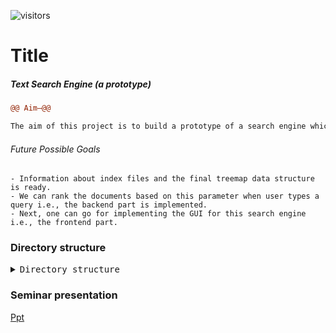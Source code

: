 ![visitors](https://visitor-badge.glitch.me/badge?page_id=Soham-coder-search_engine)

# Title

##### Text Search Engine (a prototype)

```diff
@@ Aim—@@

The aim of this project is to build a prototype of a search engine which will work on millions of wikipedia pages (which are in xml format) and retrieve the top 10 relevant Wikipedia documents that matches the input query of user. This takes Wikipedia corpus in XML format which is available at Wikipedia.org as input. Then it indices millions of Wikipedia pages involving a comparable number of distinct terms. Given a query, it retrieves relevant ranked documents and their titles using index. This project uses OOPs concepts.
```
###### Future Possible Goals

    - Information about index files and the final treemap data structure is ready. 
    - We can rank the documents based on this parameter when user types a query i.e., the backend part is implemented.
    - Next, one can go for implementing the GUI for this search engine i.e., the frontend part.



### Directory structure

<details><summary><tt> Directory structure </tt></summary>
<p>

- .
   - [README.md](README.md)
   - __SearchEngine__
     - [SpamServerMinimal.iml](SearchEngine/SpamServerMinimal.iml)
     - [pom.xml](SearchEngine/pom.xml)
     - __src__
       - __main__
         - __input__
           - [2000pages.dat](SearchEngine/src/main/input/2000pages.dat)
           - [newfile.dat](SearchEngine/src/main/input/newfile.dat)
           - [sample.xml](SearchEngine/src/main/input/sample.xml)
         - __java__
           - __com__
             - __soham__
               - __searchengine__
                 - __config__
                   - [StopWordsConfig.java](SearchEngine/src/main/java/com/soham/searchengine/config/StopWordsConfig.java)
                   - [WikiPageParsingConstants.java](SearchEngine/src/main/java/com/soham/searchengine/config/WikiPageParsingConstants.java)
                   - [XMLPageConfig.java](SearchEngine/src/main/java/com/soham/searchengine/config/XMLPageConfig.java)
                 - __model__
                   - [KeyWord.java](SearchEngine/src/main/java/com/soham/searchengine/model/KeyWord.java)
                   - [MergeLine.java](SearchEngine/src/main/java/com/soham/searchengine/model/MergeLine.java)
                   - [WikiPage.java](SearchEngine/src/main/java/com/soham/searchengine/model/WikiPage.java)
                 - __search__
                   - [DocDetails.java](SearchEngine/src/main/java/com/soham/searchengine/search/DocDetails.java)
                   - [PostingList.java](SearchEngine/src/main/java/com/soham/searchengine/search/PostingList.java)
                   - [QueryWord.java](SearchEngine/src/main/java/com/soham/searchengine/search/QueryWord.java)
                   - [SearchMain.java](SearchEngine/src/main/java/com/soham/searchengine/search/SearchMain.java)
                 - __services__
                   - [ExternalSort.java](SearchEngine/src/main/java/com/soham/searchengine/services/ExternalSort.java)
                   - [Main.java](SearchEngine/src/main/java/com/soham/searchengine/services/Main.java)
                   - [PageParser.java](SearchEngine/src/main/java/com/soham/searchengine/services/PageParser.java)
                   - [Stemmer.java](SearchEngine/src/main/java/com/soham/searchengine/services/Stemmer.java)
                   - [WikiSAXHandler.java](SearchEngine/src/main/java/com/soham/searchengine/services/WikiSAXHandler.java)
                 - __util__
                   - [TimeUtil.java](SearchEngine/src/main/java/com/soham/searchengine/util/TimeUtil.java)
         - __output__
           - [0\_index.txt](SearchEngine/src/main/output/0_index.txt)
           - [0\_offsets.txt](SearchEngine/src/main/output/0_offsets.txt)
           - [0\_secondry.txt](SearchEngine/src/main/output/0_secondry.txt)
           - [10\_index.txt](SearchEngine/src/main/output/10_index.txt)
           - [10\_offsets.txt](SearchEngine/src/main/output/10_offsets.txt)
           - [10\_secondry.txt](SearchEngine/src/main/output/10_secondry.txt)
           - [11\_index.txt](SearchEngine/src/main/output/11_index.txt)
           - [11\_offsets.txt](SearchEngine/src/main/output/11_offsets.txt)
           - [11\_secondry.txt](SearchEngine/src/main/output/11_secondry.txt)
           - [12\_index.txt](SearchEngine/src/main/output/12_index.txt)
           - [12\_offsets.txt](SearchEngine/src/main/output/12_offsets.txt)
           - [12\_secondry.txt](SearchEngine/src/main/output/12_secondry.txt)
           - [13\_index.txt](SearchEngine/src/main/output/13_index.txt)
           - [13\_offsets.txt](SearchEngine/src/main/output/13_offsets.txt)
           - [13\_secondry.txt](SearchEngine/src/main/output/13_secondry.txt)
           - [14\_index.txt](SearchEngine/src/main/output/14_index.txt)
           - [14\_offsets.txt](SearchEngine/src/main/output/14_offsets.txt)
           - [14\_secondry.txt](SearchEngine/src/main/output/14_secondry.txt)
           - [15\_index.txt](SearchEngine/src/main/output/15_index.txt)
           - [15\_offsets.txt](SearchEngine/src/main/output/15_offsets.txt)
           - [15\_secondry.txt](SearchEngine/src/main/output/15_secondry.txt)
           - [16\_index.txt](SearchEngine/src/main/output/16_index.txt)
           - [16\_offsets.txt](SearchEngine/src/main/output/16_offsets.txt)
           - [16\_secondry.txt](SearchEngine/src/main/output/16_secondry.txt)
           - [17\_index.txt](SearchEngine/src/main/output/17_index.txt)
           - [17\_offsets.txt](SearchEngine/src/main/output/17_offsets.txt)
           - [17\_secondry.txt](SearchEngine/src/main/output/17_secondry.txt)
           - [18\_index.txt](SearchEngine/src/main/output/18_index.txt)
           - [18\_offsets.txt](SearchEngine/src/main/output/18_offsets.txt)
           - [18\_secondry.txt](SearchEngine/src/main/output/18_secondry.txt)
           - [19\_index.txt](SearchEngine/src/main/output/19_index.txt)
           - [19\_offsets.txt](SearchEngine/src/main/output/19_offsets.txt)
           - [19\_secondry.txt](SearchEngine/src/main/output/19_secondry.txt)
           - [1\_index.txt](SearchEngine/src/main/output/1_index.txt)
           - [1\_offsets.txt](SearchEngine/src/main/output/1_offsets.txt)
           - [1\_secondry.txt](SearchEngine/src/main/output/1_secondry.txt)
           - [20\_index.txt](SearchEngine/src/main/output/20_index.txt)
           - [20\_offsets.txt](SearchEngine/src/main/output/20_offsets.txt)
           - [20\_secondry.txt](SearchEngine/src/main/output/20_secondry.txt)
           - [21\_index.txt](SearchEngine/src/main/output/21_index.txt)
           - [21\_offsets.txt](SearchEngine/src/main/output/21_offsets.txt)
           - [21\_secondry.txt](SearchEngine/src/main/output/21_secondry.txt)
           - [22\_index.txt](SearchEngine/src/main/output/22_index.txt)
           - [22\_offsets.txt](SearchEngine/src/main/output/22_offsets.txt)
           - [22\_secondry.txt](SearchEngine/src/main/output/22_secondry.txt)
           - [23\_index.txt](SearchEngine/src/main/output/23_index.txt)
           - [23\_offsets.txt](SearchEngine/src/main/output/23_offsets.txt)
           - [23\_secondry.txt](SearchEngine/src/main/output/23_secondry.txt)
           - [24\_index.txt](SearchEngine/src/main/output/24_index.txt)
           - [24\_offsets.txt](SearchEngine/src/main/output/24_offsets.txt)
           - [24\_secondry.txt](SearchEngine/src/main/output/24_secondry.txt)
           - [25\_index.txt](SearchEngine/src/main/output/25_index.txt)
           - [25\_offsets.txt](SearchEngine/src/main/output/25_offsets.txt)
           - [25\_secondry.txt](SearchEngine/src/main/output/25_secondry.txt)
           - [26\_index.txt](SearchEngine/src/main/output/26_index.txt)
           - [26\_offsets.txt](SearchEngine/src/main/output/26_offsets.txt)
           - [26\_secondry.txt](SearchEngine/src/main/output/26_secondry.txt)
           - [2\_index.txt](SearchEngine/src/main/output/2_index.txt)
           - [2\_offsets.txt](SearchEngine/src/main/output/2_offsets.txt)
           - [2\_secondry.txt](SearchEngine/src/main/output/2_secondry.txt)
           - [3\_index.txt](SearchEngine/src/main/output/3_index.txt)
           - [3\_offsets.txt](SearchEngine/src/main/output/3_offsets.txt)
           - [3\_secondry.txt](SearchEngine/src/main/output/3_secondry.txt)
           - [4\_index.txt](SearchEngine/src/main/output/4_index.txt)
           - [4\_offsets.txt](SearchEngine/src/main/output/4_offsets.txt)
           - [4\_secondry.txt](SearchEngine/src/main/output/4_secondry.txt)
           - [5\_index.txt](SearchEngine/src/main/output/5_index.txt)
           - [5\_offsets.txt](SearchEngine/src/main/output/5_offsets.txt)
           - [5\_secondry.txt](SearchEngine/src/main/output/5_secondry.txt)
           - [6\_index.txt](SearchEngine/src/main/output/6_index.txt)
           - [6\_offsets.txt](SearchEngine/src/main/output/6_offsets.txt)
           - [6\_secondry.txt](SearchEngine/src/main/output/6_secondry.txt)
           - [7\_index.txt](SearchEngine/src/main/output/7_index.txt)
           - [7\_offsets.txt](SearchEngine/src/main/output/7_offsets.txt)
           - [7\_secondry.txt](SearchEngine/src/main/output/7_secondry.txt)
           - [8\_index.txt](SearchEngine/src/main/output/8_index.txt)
           - [8\_offsets.txt](SearchEngine/src/main/output/8_offsets.txt)
           - [8\_secondry.txt](SearchEngine/src/main/output/8_secondry.txt)
           - [9\_index.txt](SearchEngine/src/main/output/9_index.txt)
           - [9\_offsets.txt](SearchEngine/src/main/output/9_offsets.txt)
           - [9\_secondry.txt](SearchEngine/src/main/output/9_secondry.txt)
           - [allWords.txt](SearchEngine/src/main/output/allWords.txt)
         - __resources__
           - [stopwords.txt](SearchEngine/src/main/resources/stopwords.txt)
   - [SeminarPresentation6920.pptx](SeminarPresentation6920.pptx)


</p>
</details>


### Seminar presentation
[Ppt](SeminarPresentation6920.pptx)
